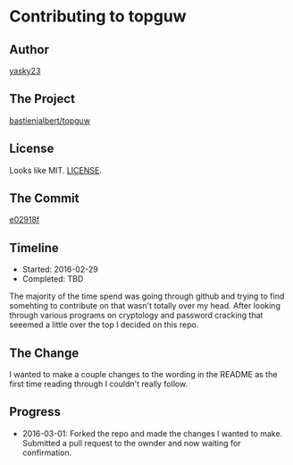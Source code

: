 # Contributing to topguw

## Author

[yasky23](https://github.com/yasky23)

## The Project

[bastienjalbert/topguw](https://github.com/bastienjalbert/topguw)

## License

Looks like MIT. [LICENSE](https://github.com/bastienjalbert/topguw#disclaimer).

## The Commit

[e02918f](https://github.com/bastienjalbert/topguw/pull/5)

## Timeline

*   Started: 2016-02-29
*   Completed: TBD

The majority of the time spend was going through github and trying to find
somehting to contribute on that wasn't totally over my head. After looking
through various programs on cryptology and password cracking that seeemed
a little over the top I decided on this repo.

## The Change

I wanted to make a couple changes to the wording in the README as the first
time reading through I couldn't really follow.

## Progress

*   2016-03-01: Forked the repo and made the changes I wanted to make.
		Submitted a pull request to the ownder and now waiting
		for confirmation.

